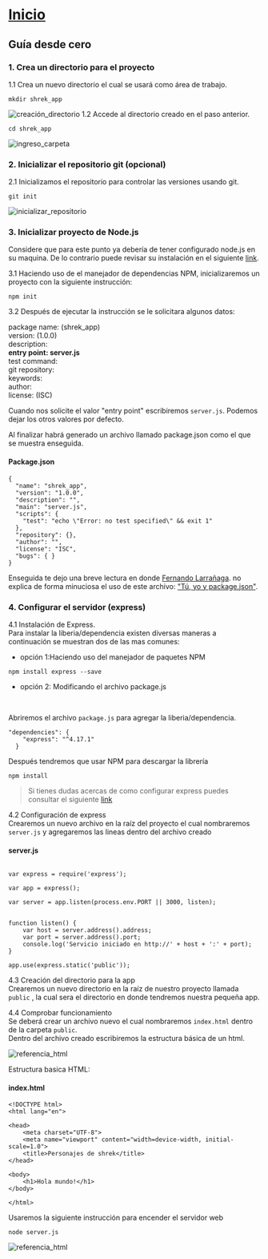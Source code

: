# [Inicio](https://centrodecomputoitslp.github.io/que_personaje_shrek_eres)
## Guía desde cero
### 1. Crea un directorio para el proyecto
 1.1 Crea un nuevo directorio el cual se usará como área de trabajo.
```
mkdir shrek_app
```
![creación_directorio](./Images/1_1.png)
1.2 Accede al directorio creado en el paso anterior.
``` 
cd shrek_app 
```
![ingreso_carpeta](./Images/1_2.png)
### 2. Inicializar el repositorio git (opcional)
2.1 Inicializamos el repositorio para controlar las versiones usando git.
``` 
git init
```
![inicializar_repositorio](./Images/2_1.png)
### 3. Inicializar proyecto de Node.js
Considere que para este punto ya debería de tener configurado node.js en su maquina. De lo contrario puede revisar su instalación en el siguiente [link](https://nodejs.org/es/).

3.1 Haciendo uso de el manejador de dependencias NPM,  inicializaremos un proyecto con la siguiente instrucción:
``` 
npm init
```
3.2 Después de ejecutar la instrucción se le solicitara algunos datos: 

package name: (shrek_app) <br> 
version: (1.0.0) <br> 
description: <br> 
<b>
entry point: server.js <br> 
</b>
test command:<br>
git repository: <br>
keywords:<br>
author:<br>
license: (ISC) <br>

Cuando nos solicite el valor "entry point" escribiremos ```server.js```.
Podemos dejar los otros valores por defecto. 

Al finalizar habrá generado un archivo llamado package.json como el que se muestra enseguida.

<h4>Package.json</h4>

```
{
  "name": "shrek_app",
  "version": "1.0.0",
  "description": "",
  "main": "server.js",
  "scripts": {
    "test": "echo \"Error: no test specified\" && exit 1"
  },
  "repository": {},
  "author": "",
  "license": "ISC",
  "bugs": { }  
}
```
Enseguida te dejo una breve lectura en donde [Fernando Larrañaga](https://medium.com/@Xabadu). no explica de forma minuciosa el uso de este archivo: ["Tú, yo y package.json"](https://medium.com/noders/t%C3%BA-yo-y-package-json-9553929fb2e3).

### 4. Configurar el servidor (express)
4.1 Instalación de Express.<br>
Para instalar la liberia/dependencia existen diversas maneras a continuación se muestran dos de las mas comunes:

- opción 1:Haciendo uso del manejador de paquetes NPM
```
npm install express --save
```
- opción 2: Modificando el archivo package.js
<br>

Abriremos el archivo ```package.js``` para agregar la liberia/dependencia. 

```
"dependencies": {
    "express": "^4.17.1"
  }
```
Después tendremos que usar NPM para descargar la librería
```
npm install
```

>  Si tienes dudas acercas de como configurar express puedes consultar el siguiente [link](https://expressjs.com/es/starter/installing.html)

4.2 Configuración de express <br>
Crearemos un nuevo archivo en la raíz del proyecto el cual nombraremos ```server.js``` y agregaremos las lineas dentro del archivo creado

<h4>server.js</h4>

```

var express = require('express');

var app = express();

var server = app.listen(process.env.PORT || 3000, listen);


function listen() {
    var host = server.address().address;
    var port = server.address().port;
    console.log('Servicio iniciado en http://' + host + ':' + port);
}

app.use(express.static('public'));

```

4.3 Creación del directorio para la app<br>
Crearemos un nuevo directorio en la raíz de nuestro proyecto llamada ```public``` , la cual sera el directorio en donde tendremos nuestra pequeña app.

4.4 Comprobar funcionamiento<br>
Se deberá crear un archivo nuevo el cual nombraremos ```index.html``` dentro de la carpeta ```public```.<br>
Dentro del archivo creado escribiremos la estructura básica de un html.

![referencia_html](./Images/memes/html.jpg)

Estructura basica HTML:
<h4>index.html</h4>

```
<!DOCTYPE html>
<html lang="en">

<head>
    <meta charset="UTF-8">
    <meta name="viewport" content="width=device-width, initial-scale=1.0">
    <title>Personajes de shrek</title>
</head>

<body>
    <h1>Hola mundo!</h1>
</body>

</html>
```

Usaremos la siguiente instrucción para encender el servidor web  

```
node server.js
```

![referencia_html](./Images/memes/hack_html.PNG)








